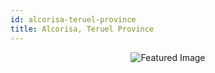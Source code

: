 ```yaml
---
id: alcorisa-teruel-province
title: Alcorisa, Teruel Province
---
```


<center><img src="https://i.travelapi.com/hotels/25000000/24890000/24885100/24885060/2535417b_z.jpg" alt="Featured Image" /></center>


